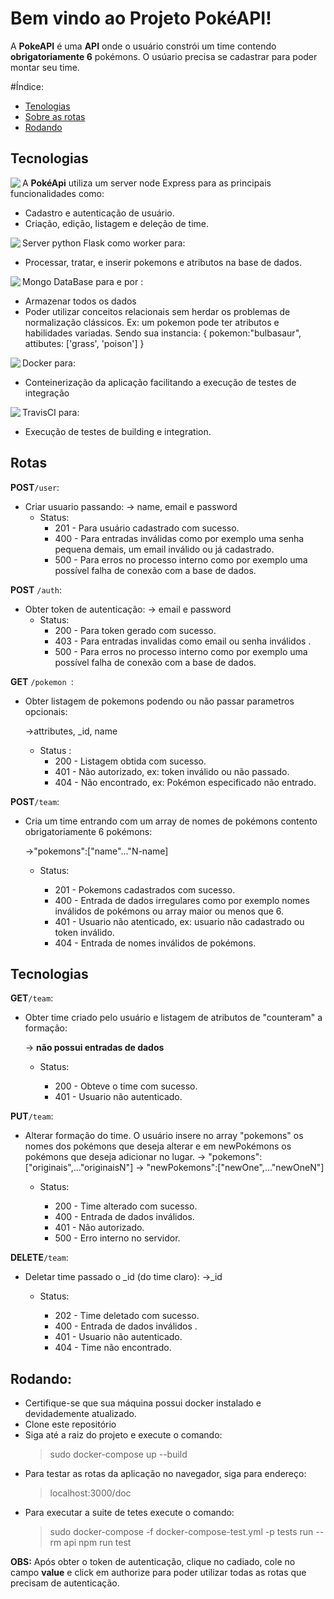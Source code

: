 # Bem vindo ao Projeto PokéAPI!

A **PokeAPI** é uma **API** onde o usuário constrói um time contendo **obrigatoriamente 6** pokémons. O usúario precisa se cadastrar para poder montar seu time.  

#Índice:
- [Tenologias](#tec)
- [Sobre as rotas](#about)
- [Rodando](#start)



## Tecnologias <a name="tec"></a>


<img align="left" src="https://img.icons8.com/color/64/000000/nodejs.png"/>


A **PokéApi** utiliza um server node Express para as principais funcionalidades como:
- Cadastro e autenticação de usuário.
- Criação, edição, listagem e deleção de time.


<img align="left" src="https://img.icons8.com/color/48/000000/python--v1.png"/>


Server python Flask como worker para:
- Processar, tratar, e inserir pokemons e atributos na base de dados.

<img align="left" src="https://img.icons8.com/color/48/000000/mongodb.png"/>


Mongo DataBase  para e por : 
  - Armazenar todos os dados
  - Poder utilizar conceitos relacionais sem herdar os problemas de normalização clássicos. 
  Ex: um pokemon pode ter atributos e habilidades variadas. Sendo sua instancia:
   {
		   pokemon:"bulbasaur",
		   attibutes: ['grass', 'poison']
   }


<img align="left" src="https://img.icons8.com/fluent/48/000000/docker.png"/>


Docker para:
  - Conteinerização da aplicação facilitando a execução de testes de integração


<img align="left" src="https://img.icons8.com/color/48/000000/travis-ci.png"/>


TravisCI para:
  - Execução de testes de building e integration.

## Rotas <a name="about"></a>

**POST**`/user`:

- Criar usuario passando:
-> name, email e password
	- Status:
		- 201 - Para usuário cadastrado com sucesso.
		- 400 - Para entradas inválidas como por exemplo uma senha pequena demais, um email inválido ou já cadastrado.
		- 500 - Para erros no processo interno como por exemplo uma possível falha de conexão com a base de dados.
		 
**POST** `/auth`:

-  Obter token de autenticação:
	-> email e password
	- Status:
		- 200 - Para token gerado com sucesso.
		-  403 - Para entradas invalidas como email ou senha inválidos .
		- 500 - Para erros no processo interno como por exemplo uma possível falha de conexão com a base de dados.

**GET** `/pokemon `:
	
- Obter listagem de pokemons podendo ou não passar parametros opcionais:
	
	->attributes, _id, name
	- Status :
		-  200 - Listagem obtida com sucesso.
		- 401 - Não autorizado, ex: token inválido ou não passado.
		- 404 - Não encontrado, ex: Pokémon especificado não entrado.

**POST**`/team`:

- Cria um time entrando com um array de nomes de pokémons contento obrigatoriamente 6 pokémons:
	
	->"pokemons":["name"..."N-name]
	
	- Status:
		 
		- 201 - Pokemons cadastrados com sucesso.
		- 400 - Entrada de dados irregulares como por exemplo nomes inválidos de pokémons ou array maior ou menos que 6.
		- 401 - Usuario não atenticado, ex: usuario não cadastrado ou token inválido.
		- 404 - Entrada de nomes inválidos de pokémons.


## Tecnologias <a name="tec"></a>

**GET**`/team`:

- Obter time criado pelo usuário e listagem de atributos de "counteram" a formação:
	
	-> **não possui entradas de dados**

	- Status:
		
		- 200 - Obteve o time com sucesso.
		- 401 - Usuario não autenticado.

**PUT**`/team`:

- Alterar formação do time. O usuário insere no array "pokemons" os nomes dos pokémons que deseja alterar e em newPokémons os pokémons que deseja adicionar no lugar.
-> "pokemons":["originais",..."originaisN"]
-> "newPokemons":["newOne",..."newOneN"] 

	- Status:
		
		- 200 - Time alterado com sucesso. 
		- 400 - Entrada de dados inválidos.
		- 401 - Não autorizado.
		- 500 - Erro interno no servidor.

**DELETE**`/team`:

- Deletar time passado o _id (do time claro):
	->_id
	
	- Status:
		
		- 202 - Time deletado com sucesso.
		- 400 - Entrada de dados inválidos .
		- 401 - Usuario não autenticado.
		- 404 - Time não encontrado.

 ## Rodando: <a name="start"></a>

 - Certifique-se que sua máquina possui docker instalado e devidademente atualizado.
 - Clone este repositório
 - Siga até a raiz do projeto e execute o comando:
	 >sudo docker-compose up --build
 - Para testar as rotas da aplicação no navegador, siga para endereço:
	>localhost:3000/doc
 - Para executar a suite de tetes execute o comando:
    > sudo docker-compose -f docker-compose-test.yml -p tests run --rm api npm run test

**OBS:**  Após obter o token de autenticação, clique no cadiado, cole no campo **value** e click em authorize para poder utilizar todas as rotas que precisam de autenticação. 
